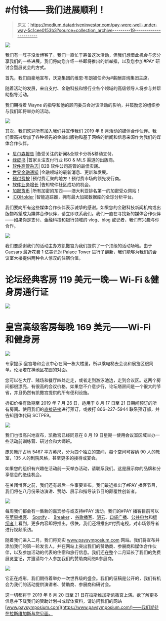# #付钱——我们进展顺利！

> 原文：<https://medium.datadriveninvestor.com/pay-were-well-under-way-5c1cee0153b3?source=collection_archive---------19----------------------->

[![](img/8c8123eeb85534cf6dc6270bcc87782b.png)](http://www.track.datadriveninvestor.com/1B9E)

我们有一阵子没发博客了。我们一直忙于筹备这次活动，但我们想借此机会与您分享我们的一些进展。我们将向您介绍一些即将推出的新举措，以及您参加#PAY 研讨会暨展览会的方式。

首先，我们自豪地宣布，沃克集团的维恩·布朗被任命为#薪酬咨询集团主席。

随着活动的发展，来自支付、金融科技和银行业各个领域的高级领导人将参与并帮助指导活动。

我们期待着 Wayne 的指导和他的顾问委员会对该活动的影响，并鼓励您的组织参与我们即将举办的活动。

![](img/7836cfb81f823bd73188e3d637585984.png)

其次，我们欢迎所有加入我们并宣传我们 2019 年 8 月活动的媒体合作伙伴。我们很高兴增加了各种领先的金融出版物和基于网络的新闻和信息来源作为我们的媒体合作伙伴。

*   [尼尔森报告](https://nilsonreport.com/) |备受关注的新闻&全球卡分析&移动支付。
*   [绿皮书](http://www.greensheet.com/) |首家关注支付行业 ISO & MLS 渠道的出版商。
*   [软件高管杂志](https://www.softwareexecutivemag.com/)| B2B 软件公司高管的最佳实践。
*   [世界金融通知](https://www.worldfinanceinforms.com/) |金融领域的最新消息、更新和发展。
*   [预付费按](http://www.prepaidpress.com/) |预付费汇聚的地方！预付费市场的领先发行商。
*   [软件业务增长](https://www.softwarebusinessgrowth.com/) |告知软件社区成功的机会。
*   [加密货币](https://cryptocurrencies.com.au/) |所有加密的东西——澳大利亚排名第一的加密受众网站！
*   [ICOHolder](https://icoholder.com/) |智能追踪器，拥有最大加密数据库的全球分析平台。

我们要向所有这些媒体合作伙伴表示诚挚的感谢。如果您的金融科技新闻机构或出版物希望成为媒体合作伙伴，请立即联系我们。我们一直在寻找新的媒体合作伙伴——如果你是支付、金融科技和银行领域的 vlog、blog 或记者，我们有兴趣与你合作。

![](img/44289943b80bd0603cecc2b66a4135f4.png)

我们要感谢我们的活动主办方凯撒宫为我们提供了一个顶级的活动场地。由于 Caesars 最近花费 1 亿美元对 Palace Tower 进行了翻新，我们能够为我们的会议室大楼提供两种令人惊叹的住宿价值。

# 论坛经典客房 119 美元一晚— Wi-Fi &健身房通行证

![](img/68e121f6df5f195df33b7bd589ef7db8.png)

# 皇宫高级客房每晚 169 美元——Wi-Fi 和健身房

![](img/aada1026f220f88fa2a6695bf165493d.png)

专家提示:皇宫塔和会议中心在同一栋大楼里，所以乘电梯去会议和展览区很简单。论坛塔在神池区花园的对面。

您可以在大厅、赌场和餐厅四处走走，或者走到游泳池边，走到会议区。这两个房间都很漂亮，有很高的会议价格，如果您不介意步行，论坛塔房间是一个很大的节省，并且仍然有凯撒宫提供的所有便利设施。

折扣价格有效期至 2019 年 7 月 26 日，适用于 8 月 17 日至 21 日期间预订的所有房间。使用我们的[直接链接](https://book.passkey.com/gt/217326331?gtid=fb96b384dc7711ba44656622e7a2181d)进行预订，或拨打 866–227–5944 联系预订部，并告知团体代码 SCTPE9。

![](img/7680b9fb227f196130abc507c6513cae.png)

我们也很高兴地宣布，凯撒宫已经同意在 8 月 19 日星期一使用会议室区域举办一些活动前训练营、研讨会和大师班。

庞贝舞厅占地 5467 平方英尺，分为四个独立的空间，每个空间可容纳 90 人的教室，135 人的剧院风格，甚至更多的接待或宴会。

如果您的组织有兴趣在活动前一天举办活动，请联系我们。这是展示你的品牌和分享信息的绝佳机会。

在关闭博客之前，我们还有最后一件事要宣布。我们最近推出了#PAY 播客节目，我们将在八月份采访演讲、赞助、展示和指导该节目的颠覆性创新者。

![](img/70c5732384b368cd018707be159180d9.png)

每周我们都会有一集新的嘉宾参与或支持#PAY 活动。我们的#PAY 播客目前可以在[苹果播客](https://itunes.apple.com/us/podcast/pay/id1450867444?mt=2&ign-mpt=uo%3D4)、 [Spotify](https://open.spotify.com/show/7KqS9xumgontnSpqetccrU) 、 [Breaker](https://www.breaker.audio/number-pay) 、[谷歌播客](https://www.google.com/podcasts?feed=aHR0cHM6Ly9hbmNob3IuZm0vcy84YWI3M2IwL3BvZGNhc3QvcnNz)、[阴云](https://overcast.fm/itunes1450867444/pay)、[口袋广播](https://pca.st/Tc5v)、[公共电台](https://radiopublic.com/pay-8QdgrA)和[缝纫者](https://www.stitcher.com/podcast/anchor-podcasts/pay)上看到，更多内容即将推出。很快，我们还将推出#付费电视，对市场领导者进行视频采访。

随着我们进入二月，我们将充实 www.paysymposium.com 网站。我们将宣布并添加我们的第一轮发言人，并在网站上突出我们的赞助商、参展商和媒体合作伙伴，以及参加活动的代表的住宿和旅行信息。我们还在整个二月延长了我们的免费展览登记，并邀请每个人参加我们的赞助商网络&参展商。

![](img/24c37e58d46cc75010aa304b89d7eca5.png)

它正在成形，我们期待着举办一次世界级的盛会。我们的征稿是公开的，我们有机会为我们的活动提供演讲者、赞助商、参展商和研讨会。

这一切都将于 2019 年 8 月 20 日至 21 日在拉斯维加斯凯撒宫上演。欲了解更多信息并下载我们的赞助计划书或媒体资料，请访问我们的网站[www.paysymposium.com](https://www.paysymposium.com/)——我们期待在拉斯维加斯与您见面。